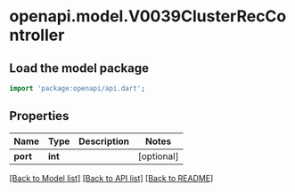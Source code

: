 # openapi.model.V0039ClusterRecController

## Load the model package
```dart
import 'package:openapi/api.dart';
```

## Properties
Name | Type | Description | Notes
------------ | ------------- | ------------- | -------------
**port** | **int** |  | [optional] 

[[Back to Model list]](../README.md#documentation-for-models) [[Back to API list]](../README.md#documentation-for-api-endpoints) [[Back to README]](../README.md)



